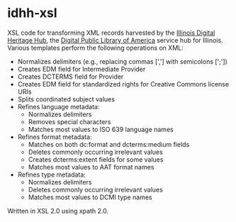 # idhh-xsl
XSL code for transforming XML records harvested by the [Illinois Digital Heritage Hub](https://idhh.dp.la), the [Digital Public Library of America](https://dp.la) service hub for Illinois. Various templates perform the following operations on XML:

- Normalizes delimiters (e.g., replacing commas [','] with semicolons [';'])
- Creates EDM field for Intermediate Provider
- Creates DCTERMS field for Provider
- Creates EDM field for standardized rights for Creative Commons license URIs
- Splits coordinated subject values
- Refines language metadata:
  - Normalizes delimiters
  - Removes special characters
  - Matches most values to ISO 639 language names
- Refines format metadata:
  - Matches on both dc:format and dcterms:medium fields
  - Deletes commonly occurring irrelevant values
  - Creates dcterms:extent fields for some values
  - Matches most values to AAT format names
- Refines type metadata:
  - Normalizes delimiters
  - Deletes commonly occurring irrelevant values
  - Matches most values to DCMI type names

Written in XSL 2.0 using xpath 2.0.
